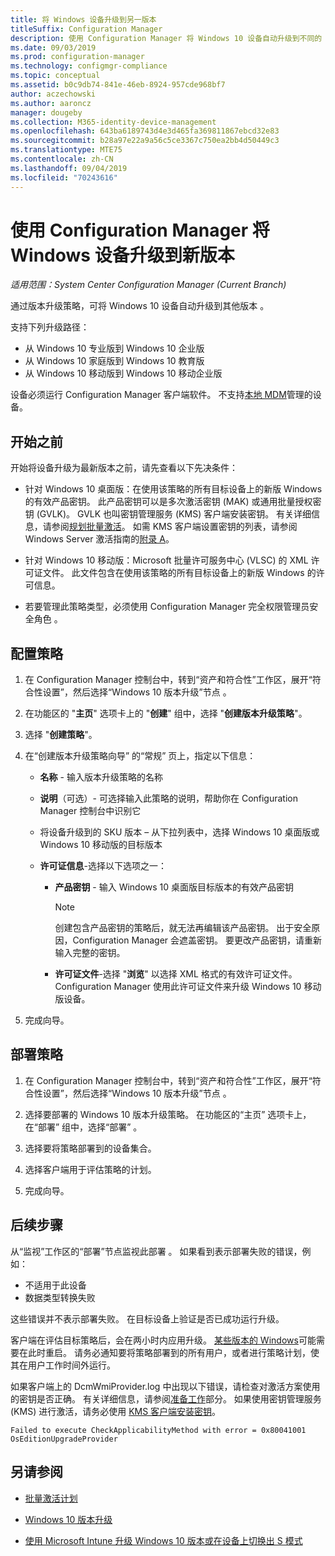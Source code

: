 ```yaml
---
title: 将 Windows 设备升级到另一版本
titleSuffix: Configuration Manager
description: 使用 Configuration Manager 将 Windows 10 设备自动升级到不同的 Windows 版本。
ms.date: 09/03/2019
ms.prod: configuration-manager
ms.technology: configmgr-compliance
ms.topic: conceptual
ms.assetid: b0c9db74-841e-46eb-8924-957cde968bf7
author: aczechowski
ms.author: aaroncz
manager: dougeby
ms.collection: M365-identity-device-management
ms.openlocfilehash: 643ba6189743d4e3d465fa369811867ebcd32e83
ms.sourcegitcommit: b28a97e22a9a56c5ce3367c750ea2bb4d50449c3
ms.translationtype: MTE75
ms.contentlocale: zh-CN
ms.lasthandoff: 09/04/2019
ms.locfileid: "70243616"
---
```

# <a name="upgrade-windows-devices-to-a-new-edition-with-configuration-manager"></a>使用 Configuration Manager 将 Windows 设备升级到新版本

*适用范围：System Center Configuration Manager (Current Branch)*

通过版本升级策略，可将 Windows 10 设备自动升级到其他版本  。

支持下列升级路径：

- 从 Windows 10 专业版到 Windows 10 企业版
- 从 Windows 10 家庭版到 Windows 10 教育版
- 从 Windows 10 移动版到 Windows 10 移动企业版

设备必须运行 Configuration Manager 客户端软件。 不支持[本地 MDM](/sccm/mdm/understand/manage-mobile-devices-with-on-premises-infrastructure)管理的设备。

## <a name="before-you-start"></a>开始之前

开始将设备升级为最新版本之前，请先查看以下先决条件：  

- 针对 Windows 10 桌面版：在使用该策略的所有目标设备上的新版 Windows 的有效产品密钥。 此产品密钥可以是多次激活密钥 (MAK) 或通用批量授权密钥 (GVLK)。 GVLK 也叫密钥管理服务 (KMS) 客户端安装密钥。 有关详细信息，请参阅[规划批量激活](https://docs.microsoft.com/windows/deployment/volume-activation/plan-for-volume-activation-client)。 如需 KMS 客户端设置密钥的列表，请参阅 Windows Server 激活指南的[附录 A](https://docs.microsoft.com/windows-server/get-started/kmsclientkeys)。 <!--496871-->  

- 针对 Windows 10 移动版：Microsoft 批量许可服务中心 (VLSC) 的 XML 许可证文件。 此文件包含在使用该策略的所有目标设备上的新版 Windows 的许可信息。

- 若要管理此策略类型，必须使用 Configuration Manager 完全权限管理员安全角色  。

## <a name="configure-the-policy"></a>配置策略  

1. 在 Configuration Manager 控制台中，转到“资产和符合性”工作区，展开“符合性设置”，然后选择“Windows 10 版本升级”节点    。  

2. 在功能区的 "**主页**" 选项卡上的 "**创建**" 组中，选择 "**创建版本升级策略**"。  

3. 选择 "**创建策略**"。  

4. 在“创建版本升级策略向导”  的“常规”  页上，指定以下信息：  

    - **名称** - 输入版本升级策略的名称  

    - **说明**（可选）- 可选择输入此策略的说明，帮助你在 Configuration Manager 控制台中识别它  

    - 将设备升级到的 SKU 版本  – 从下拉列表中，选择 Windows 10 桌面版或 Windows 10 移动版的目标版本  

    - **许可证信息**-选择以下选项之一：  

        - **产品密钥** - 输入 Windows 10 桌面版目标版本的有效产品密钥  

            > [!NOTE]  
            > 创建包含产品密钥的策略后，就无法再编辑该产品密钥。 出于安全原因，Configuration Manager 会遮盖密钥。 要更改产品密钥，请重新输入完整的密钥。  

        - **许可证文件**-选择 "**浏览**" 以选择 XML 格式的有效许可证文件。 Configuration Manager 使用此许可证文件来升级 Windows 10 移动版设备。  

5. 完成向导。  

## <a name="deploy-the-policy"></a>部署策略  

1. 在 Configuration Manager 控制台中，转到“资产和符合性”工作区，展开“符合性设置”，然后选择“Windows 10 版本升级”节点    。  

2. 选择要部署的 Windows 10 版本升级策略。 在功能区的“主页”  选项卡上，在“部署”  组中，选择“部署”  。  

3. 选择要将策略部署到的设备集合。

4. 选择客户端用于评估策略的计划。

5. 完成向导。

## <a name="next-steps"></a>后续步骤

从“监视”工作区的“部署”节点监视此部署   。 如果看到表示部署失败的错误，例如：

- 不适用于此设备 
- 数据类型转换失败 

这些错误并不表示部署失败。 在目标设备上验证是否已成功运行升级。

客户端在评估目标策略后，会在两小时内应用升级。 [某些版本的 Windows](https://docs.microsoft.com/windows/deployment/upgrade/windows-10-edition-upgrades)可能需要在此时重启。 请务必通知要将策略部署到的所有用户，或者进行策略计划，使其在用户工作时间外运行。

如果客户端上的 DcmWmiProvider.log  中出现以下错误，请检查对激活方案使用的密钥是否正确。 有关详细信息，请参阅[准备工作](#before-you-start)部分。 如果使用密钥管理服务 (KMS) 进行激活，请务必使用 [KMS 客户端安装密钥](https://docs.microsoft.com/windows-server/get-started/kmsclientkeys)。  <!-- 496871 -->

`Failed to execute CheckApplicabilityMethod with error = 0x80041001 OsEditionUpgradeProvider`

## <a name="see-also"></a>另请参阅

- [批量激活计划](https://docs.microsoft.com/windows/deployment/volume-activation/plan-for-volume-activation-client)

- [Windows 10 版本升级](https://docs.microsoft.com/windows/deployment/upgrade/windows-10-edition-upgrades)

- [使用 Microsoft Intune 升级 Windows 10 版本或在设备上切换出 S 模式](https://docs.microsoft.com/intune/edition-upgrade-configure-windows-10)
